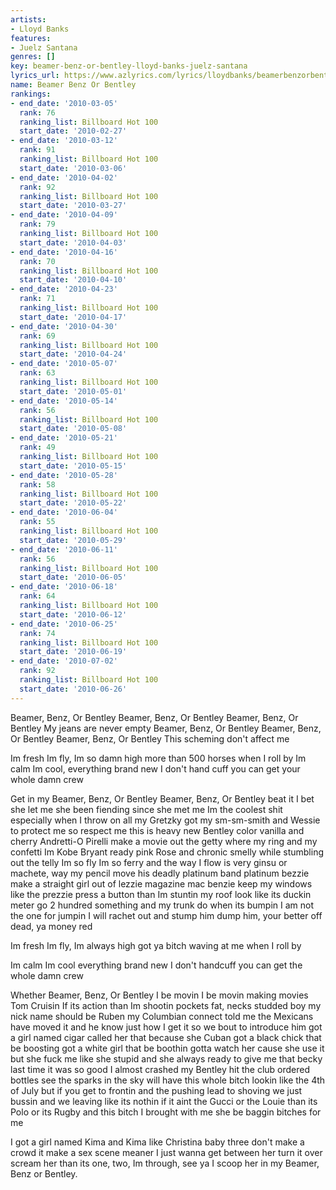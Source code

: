 ```yaml
---
artists:
- Lloyd Banks
features:
- Juelz Santana
genres: []
key: beamer-benz-or-bentley-lloyd-banks-juelz-santana
lyrics_url: https://www.azlyrics.com/lyrics/lloydbanks/beamerbenzorbentley.html
name: Beamer Benz Or Bentley
rankings:
- end_date: '2010-03-05'
  rank: 76
  ranking_list: Billboard Hot 100
  start_date: '2010-02-27'
- end_date: '2010-03-12'
  rank: 91
  ranking_list: Billboard Hot 100
  start_date: '2010-03-06'
- end_date: '2010-04-02'
  rank: 92
  ranking_list: Billboard Hot 100
  start_date: '2010-03-27'
- end_date: '2010-04-09'
  rank: 79
  ranking_list: Billboard Hot 100
  start_date: '2010-04-03'
- end_date: '2010-04-16'
  rank: 70
  ranking_list: Billboard Hot 100
  start_date: '2010-04-10'
- end_date: '2010-04-23'
  rank: 71
  ranking_list: Billboard Hot 100
  start_date: '2010-04-17'
- end_date: '2010-04-30'
  rank: 69
  ranking_list: Billboard Hot 100
  start_date: '2010-04-24'
- end_date: '2010-05-07'
  rank: 63
  ranking_list: Billboard Hot 100
  start_date: '2010-05-01'
- end_date: '2010-05-14'
  rank: 56
  ranking_list: Billboard Hot 100
  start_date: '2010-05-08'
- end_date: '2010-05-21'
  rank: 49
  ranking_list: Billboard Hot 100
  start_date: '2010-05-15'
- end_date: '2010-05-28'
  rank: 58
  ranking_list: Billboard Hot 100
  start_date: '2010-05-22'
- end_date: '2010-06-04'
  rank: 55
  ranking_list: Billboard Hot 100
  start_date: '2010-05-29'
- end_date: '2010-06-11'
  rank: 56
  ranking_list: Billboard Hot 100
  start_date: '2010-06-05'
- end_date: '2010-06-18'
  rank: 64
  ranking_list: Billboard Hot 100
  start_date: '2010-06-12'
- end_date: '2010-06-25'
  rank: 74
  ranking_list: Billboard Hot 100
  start_date: '2010-06-19'
- end_date: '2010-07-02'
  rank: 92
  ranking_list: Billboard Hot 100
  start_date: '2010-06-26'
---
```



Beamer, Benz, Or Bentley
Beamer, Benz, Or Bentley
Beamer, Benz, Or Bentley
My jeans are never empty
Beamer, Benz, Or Bentley
Beamer, Benz, Or Bentley
Beamer, Benz, Or Bentley
This scheming don't affect me


Im fresh Im fly, Im so damn high
more than 500 horses when I roll by
Im calm Im cool, everything brand new
I don't hand cuff you can get your whole damn crew

Get in my Beamer, Benz, Or Bentley
Beamer, Benz, Or Bentley
beat it I bet she let me
she been fiending since she met me
Im the coolest shit especially when I throw on all my Gretzky
got my sm-sm-smith and Wessie to protect me so respect me
this is heavy new Bentley
color vanilla and cherry Andretti-O Pirelli make a movie out the getty
where my ring and my confetti Im Kobe Bryant ready
pink Rose and chronic smelly while stumbling out the telly
Im so fly Im so ferry and the way I flow is very
ginsu or machete, way my pencil move his deadly
platinum band platinum bezzie
make a straight girl out of lezzie
magazine mac benzie keep my windows like the prezzie
press a button than Im stuntin
my roof look like its duckin
meter go 2 hundred something
and my trunk do when its bumpin
I am not the one for jumpin I will rachet out and stump him
dump him, your better off dead, ya money red


Im fresh Im fly, Im always high
got ya bitch waving at me when I roll by

Im calm Im cool everything brand new
I don't handcuff you can get the whole damn crew




Whether Beamer, Benz, Or Bentley
I be movin I be movin
making movies Tom Cruisin
If its action than Im shootin
pockets fat, necks studded
boy my nick name should be Ruben
my Columbian connect told me the Mexicans have moved it
and he know just how I get it so we bout to introduce him
got a girl named cigar called her that because she Cuban
got a black chick that be boosting
got a white girl that be boothin
gotta watch her cause she use it
but she fuck me like she stupid
and she always ready to give me that becky
last time it was so good I almost crashed my Bentley
hit the club ordered bottles see the sparks in the sky
will have this whole bitch lookin like the 4th of July
but if you get to frontin and the pushing lead to shoving
we just bussin and we leaving like its nothin
if it aint the Gucci or the Louie than its Polo or its Rugby
and this bitch I brought with me she be baggin bitches for me

I got a girl named Kima
and Kima like Christina
baby three don't make a crowd it make a sex scene meaner
I just wanna get between her
turn it over scream her
than its one, two, Im through, see ya
I scoop her in my Beamer, Benz or Bentley.

